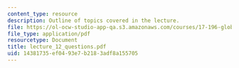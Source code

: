 ```yaml
---
content_type: resource
description: Outline of topics covered in the lecture.
file: https://ol-ocw-studio-app-qa.s3.amazonaws.com/courses/17-196-globalization-fall-2005/14381735ef0493e7b2183adf8a155705_lecture_12_questions.pdf
file_type: application/pdf
resourcetype: Document
title: lecture_12_questions.pdf
uid: 14381735-ef04-93e7-b218-3adf8a155705
---
```

